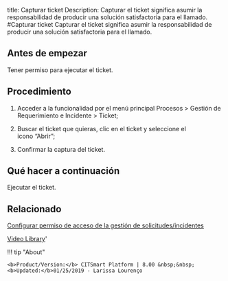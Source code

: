 title:  Capturar ticket 
Description: Capturar el ticket significa asumir la responsabilidad de producir una solución satisfactoria para el llamado.
#Capturar ticket
Capturar el ticket significa asumir la responsabilidad de producir una solución satisfactoria para el llamado.

Antes de empezar
----------------

Tener permiso para ejecutar el ticket.

Procedimiento
-------------

1.  Acceder a la funcionalidad por el menú principal Procesos \> Gestión de
    Requerimiento e Incidente \> Ticket;

2.  Buscar el ticket que quieras, clic en el ticket y seleccione el
    icono “Abrir”;

3.  Confirmar la captura del ticket.

Qué hacer a continuación
------------------------

Ejecutar el ticket.

Relacionado
-----------

[Configurar permiso de acceso de la gestión de solicitudes/incidentes](/es-es/citsmart-esp-8/processes/tickets/configuration/configure-access-permission-ticket.html)

<i class='fa fa-youtube-play  fa-2x' style='color:#97ce17;vertical-align: middle;'> </i> [Video Library](https://www.youtube.com/playlist?list=PLB5qK2uzf2ROfIFL9F-3s-gomHNzudBEy)'

!!! tip "About"

    <b>Product/Version:</b> CITSmart Platform | 8.00 &nbsp;&nbsp;
    <b>Updated:</b>01/25/2019 - Larissa Lourenço

